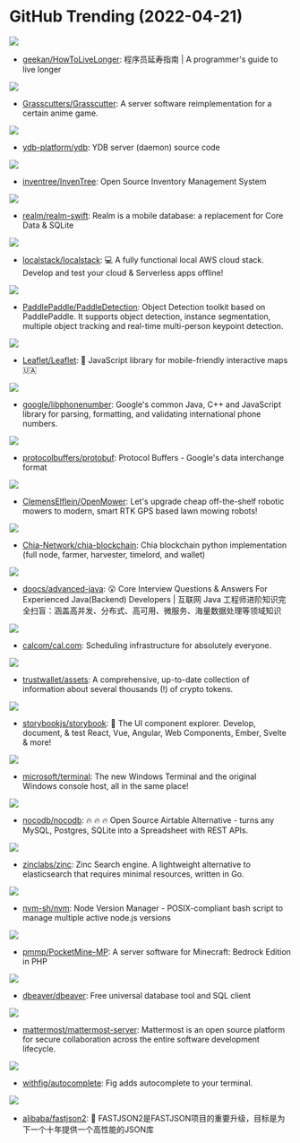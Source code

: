 # GitHub Trending (2022-04-21)

![](https://img.shields.io/badge/none-New%202-green?style=flat-square&logo=appveyor)
- [geekan/HowToLiveLonger](https://github.com/geekan/HowToLiveLonger): 程序员延寿指南 | A programmer's guide to live longer

![](https://img.shields.io/badge/Java-New%2096-green?style=flat-square&logo=appveyor)
- [Grasscutters/Grasscutter](https://github.com/Grasscutters/Grasscutter): A server software reimplementation for a certain anime game.

![](https://img.shields.io/badge/C%2B%2B-New%20338-green?style=flat-square&logo=appveyor)
- [ydb-platform/ydb](https://github.com/ydb-platform/ydb): YDB server (daemon) source code

![](https://img.shields.io/badge/JavaScript-New%20306-green?style=flat-square&logo=appveyor)
- [inventree/InvenTree](https://github.com/inventree/InvenTree): Open Source Inventory Management System

![](https://img.shields.io/badge/Objective-C-New%2076-green?style=flat-square&logo=appveyor)
- [realm/realm-swift](https://github.com/realm/realm-swift): Realm is a mobile database: a replacement for Core Data & SQLite

![](https://img.shields.io/badge/Python-New%2041-green?style=flat-square&logo=appveyor)
- [localstack/localstack](https://github.com/localstack/localstack): 💻 A fully functional local AWS cloud stack. Develop and test your cloud & Serverless apps offline!

![](https://img.shields.io/badge/Python-New%2082-green?style=flat-square&logo=appveyor)
- [PaddlePaddle/PaddleDetection](https://github.com/PaddlePaddle/PaddleDetection): Object Detection toolkit based on PaddlePaddle. It supports object detection, instance segmentation, multiple object tracking and real-time multi-person keypoint detection.

![](https://img.shields.io/badge/JavaScript-New%20184-green?style=flat-square&logo=appveyor)
- [Leaflet/Leaflet](https://github.com/Leaflet/Leaflet): 🍃 JavaScript library for mobile-friendly interactive maps 🇺🇦

![](https://img.shields.io/badge/C%2B%2B-New%2012-green?style=flat-square&logo=appveyor)
- [google/libphonenumber](https://github.com/google/libphonenumber): Google's common Java, C++ and JavaScript library for parsing, formatting, and validating international phone numbers.

![](https://img.shields.io/badge/C%2B%2B-New%2033-green?style=flat-square&logo=appveyor)
- [protocolbuffers/protobuf](https://github.com/protocolbuffers/protobuf): Protocol Buffers - Google's data interchange format

![](https://img.shields.io/badge/HTML-New%20178-green?style=flat-square&logo=appveyor)
- [ClemensElflein/OpenMower](https://github.com/ClemensElflein/OpenMower): Let's upgrade cheap off-the-shelf robotic mowers to modern, smart RTK GPS based lawn mowing robots!

![](https://img.shields.io/badge/Python-New%2018-green?style=flat-square&logo=appveyor)
- [Chia-Network/chia-blockchain](https://github.com/Chia-Network/chia-blockchain): Chia blockchain python implementation (full node, farmer, harvester, timelord, and wallet)

![](https://img.shields.io/badge/Java-New%2036-green?style=flat-square&logo=appveyor)
- [doocs/advanced-java](https://github.com/doocs/advanced-java): 😮 Core Interview Questions & Answers For Experienced Java(Backend) Developers | 互联网 Java 工程师进阶知识完全扫盲：涵盖高并发、分布式、高可用、微服务、海量数据处理等领域知识

![](https://img.shields.io/badge/TypeScript-New%2079-green?style=flat-square&logo=appveyor)
- [calcom/cal.com](https://github.com/calcom/cal.com): Scheduling infrastructure for absolutely everyone.

![](https://img.shields.io/badge/Go-New%2023-green?style=flat-square&logo=appveyor)
- [trustwallet/assets](https://github.com/trustwallet/assets): A comprehensive, up-to-date collection of information about several thousands (!) of crypto tokens.

![](https://img.shields.io/badge/TypeScript-New%2033-green?style=flat-square&logo=appveyor)
- [storybookjs/storybook](https://github.com/storybookjs/storybook): 📓 The UI component explorer. Develop, document, & test React, Vue, Angular, Web Components, Ember, Svelte & more!

![](https://img.shields.io/badge/C%2B%2B-New%2033-green?style=flat-square&logo=appveyor)
- [microsoft/terminal](https://github.com/microsoft/terminal): The new Windows Terminal and the original Windows console host, all in the same place!

![](https://img.shields.io/badge/TypeScript-New%2092-green?style=flat-square&logo=appveyor)
- [nocodb/nocodb](https://github.com/nocodb/nocodb): 🔥 🔥 🔥 Open Source Airtable Alternative - turns any MySQL, Postgres, SQLite into a Spreadsheet with REST APIs.

![](https://img.shields.io/badge/Go-New%2087-green?style=flat-square&logo=appveyor)
- [zinclabs/zinc](https://github.com/zinclabs/zinc): Zinc Search engine. A lightweight alternative to elasticsearch that requires minimal resources, written in Go.

![](https://img.shields.io/badge/Shell-New%2038-green?style=flat-square&logo=appveyor)
- [nvm-sh/nvm](https://github.com/nvm-sh/nvm): Node Version Manager - POSIX-compliant bash script to manage multiple active node.js versions

![](https://img.shields.io/badge/PHP-New%203-green?style=flat-square&logo=appveyor)
- [pmmp/PocketMine-MP](https://github.com/pmmp/PocketMine-MP): A server software for Minecraft: Bedrock Edition in PHP

![](https://img.shields.io/badge/Java-New%2022-green?style=flat-square&logo=appveyor)
- [dbeaver/dbeaver](https://github.com/dbeaver/dbeaver): Free universal database tool and SQL client

![](https://img.shields.io/badge/Go-New%209-green?style=flat-square&logo=appveyor)
- [mattermost/mattermost-server](https://github.com/mattermost/mattermost-server): Mattermost is an open source platform for secure collaboration across the entire software development lifecycle.

![](https://img.shields.io/badge/TypeScript-New%20182-green?style=flat-square&logo=appveyor)
- [withfig/autocomplete](https://github.com/withfig/autocomplete): Fig adds autocomplete to your terminal.

![](https://img.shields.io/badge/Java-New%2041-green?style=flat-square&logo=appveyor)
- [alibaba/fastjson2](https://github.com/alibaba/fastjson2): 🚄 FASTJSON2是FASTJSON项目的重要升级，目标是为下一个十年提供一个高性能的JSON库


